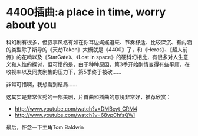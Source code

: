 # 4400插曲:a place in time, worry about you

科幻剧有很多，但叙事风格有如在你耳边娓娓道来、节奏舒适、比较深沉、有内涵的类型除了斯导的《天劫Taken》大概就是《4400》了，和《Heros》、《超人前传》的花哨以及《StarGate》、《Lost in space》的硬科幻相比，有很多对人生意义和人性的探讨，但可惜的是，由于种种原因，第3季开始剧情变得有些平庸，在收视率以及同类剧集的压力下，第5季终于被砍……

非常可惜啊，我想看到结局……

这其实是非常优秀的一部美剧，片首曲和插曲的意境非常好，推荐欣赏：

* http://www.youtube.com/watch?v=DMBcyt_CRM4
* http://www.youtube.com/watch?v=68vpChfsQWI

最后，怀念一下主角Tom Baldwin
